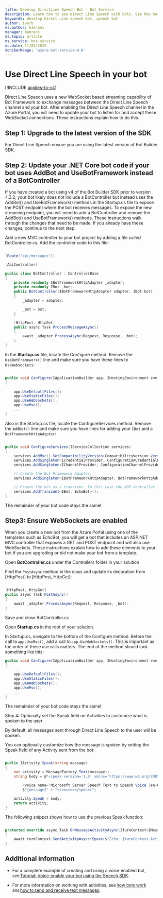 ```yaml
---
title: Develop DirectLine Speech Bot - Bot Service
description: Learn how to use Direct Line Speech with bots. See how bots can use a streaming capability based on WebSockets to exchange messages with this channel.
keywords: develop Direct Line speech bot, speech bot
author: ivorb
ms.author: kamrani
manager: kamrani
ms.topic: article
ms.service: bot-service
ms.date: 11/01/2019
monikerRange: 'azure-bot-service-4.0'
---
```


# Use Direct Line Speech in your bot

[!INCLUDE [applies-to-v4](includes/applies-to.md)]

Direct Line Speech uses a new WebSocket based streaming capability of Bot Framework to exchange messages between the Direct Line Speech channel and your bot. After enabling the Direct Line Speech channel in the Azure Portal, you will need to update your bot to listen for and accept these WebSocket connections. These instructions explain how to do this.

## Step 1: Upgrade to the latest version of the SDK

For Direct Line Speech ensure you are using the latest version of Bot Builder SDK.

## Step 2: Update your .NET Core bot code if your bot uses AddBot and UseBotFramework instead of a BotController

If you have created a bot using v4 of the Bot Builder SDK prior to version 4.3.2, your bot likely does not include a BotController but instead uses the AddBot() and UseBotFramework() methods in the Startup.cs file to expose the POST endpoint where the bot receives messages. To expose the new streaming endpoint, you will need to add a BotController and remove the AddBot() and UseBotFramework() methods. These instructions walk through the changes that need to be made. If you already have these changes, continue to the next step.

Add a new MVC controller to your bot project by adding a file called BotController.cs. Add the controller code to this file:

```cs

[Route("api/messages")]

[ApiController]

public class BotController : ControllerBase
{
    private readonly IBotFrameworkHttpAdapter _adapter;
    private readonly IBot _bot;
    public BotController(IBotFrameworkHttpAdapter adapter, IBot bot)
    {
        _adapter = adapter;

        _bot = bot;
    }

    [HttpPost, HttpGet]
    public async Task ProcessMessageAsync()
    {
        await _adapter.ProcessAsync(Request, Response, _bot);
    }
}
```

In the **Startup.cs** file, locate the Configure method. Remove the `UseBotFramework()` line and make sure you have these lines to `UseWebSockets`:

```cs

public void Configure(IApplicationBuilder app, IHostingEnvironment env)
{
    ...
    app.UseDefaultFiles();
    app.UseStaticFiles();
    app.UseWebSockets();
    app.UseMvc();
    ...
}
```

Also in the Startup.cs file, locate the ConfigureServices method. Remove the `AddBot()` line and make sure you have lines for adding your `IBot` and a `BotFrameworkHttpAdapter`:

```cs

public void ConfigureServices(IServiceCollection services)
{
    services.AddMvc().SetCompatibilityVersion(CompatibilityVersion.Version_2_1);
    services.AddSingleton<ICredentialProvider, ConfigurationCredentialProvider>();
    services.AddSingleton<IChannelProvider, ConfigurationChannelProvider>();

    // Create the Bot Framework Adapter.
    services.AddSingleton<IBotFrameworkHttpAdapter, BotFrameworkHttpAdapter>();

    // Create the bot as a transient. In this case the ASP Controller is expecting an IBot.
    services.AddTransient<IBot, EchoBot>();
}
```

The remainder of your bot code stays the same!

## Step3: Ensure WebSockets are enabled

When you create a new bot from the Azure Portal using one of the templates such as EchoBot, you will get a bot that includes an ASP.NET MVC controller that exposes a GET and POST endpoint and will also use WebSockets. These instructions explain how to add these elements to your bot if you are upgrading or did not make your bot from a template.

Open **BotController.cs** under the Controllers folder in your solution

Find the `PostAsync` method in the class and update its decoration from [HttpPost] to [HttpPost, HttpGet]:

```cs

[HttpPost, HttpGet]
public async Task PostAsync()
{
    await _adapter.ProcessAsync(Request, Response, _bot);
}
```

Save and close BotController.cs

Open **Startup.cs** in the root of your solution.

In Startup.cs, navigate to the bottom of the Configure method. Before the call to `app.UseMvc()`, add a call to `app.UseWebSockets()`. This is important as the order of these use calls matters. The end of the method should look something like this:

```cs
public void Configure(IApplicationBuilder app, IHostingEnvironment env)
{
    ...
    app.UseDefaultFiles();
    app.UseStaticFiles();
    app.UseWebSockets();
    app.UseMvc();
    ...
}

```
The remainder of your bot code stays the same!



Step 4: Optionally set the Speak field on Activities to customize what is spoken to the user

By default, all messages sent through Direct Line Speech to the user will be spoken.

You can optionally customize how the message is spoken by setting the Speak field of any Activity sent from the bot:

```cs

public IActivity Speak(string message)
{
    var activity = MessageFactory.Text(message);
    string body = @"<speak version='1.0' xmlns='https://www.w3.org/2001/10/synthesis' xml:lang='en-US'>

        <voice name='Microsoft Server Speech Text to Speech Voice (en-US, JessaRUS)'>" +
        $"{message}" + "</voice></speak>";

    activity.Speak = body;
    return activity;
}
```

The following snippet shows how to use the previous Speak function:

```cs

protected override async Task OnMessageActivityAsync(ITurnContext<IMessageActivity> turnContext, CancellationToken cancellationToken)
{
    await turnContext.SendActivityAsync(Speak($"Echo: {turnContext.Activity.Text}"), cancellationToken);
}
```

## Additional information

- For a complete example of creating and using a voice enabled bot, see [Tutorial: Voice-enable your bot using the Speech SDK](https://docs.microsoft.com/azure/cognitive-services/speech-service/tutorial-voice-enable-your-bot-speech-sdk).

- For more information on working with activities, see [how bots work](https://aka.ms/how-bots-work) ans [how to send and receive text messages](https://aka.ms/bot-service-send-receive-text-messages).
